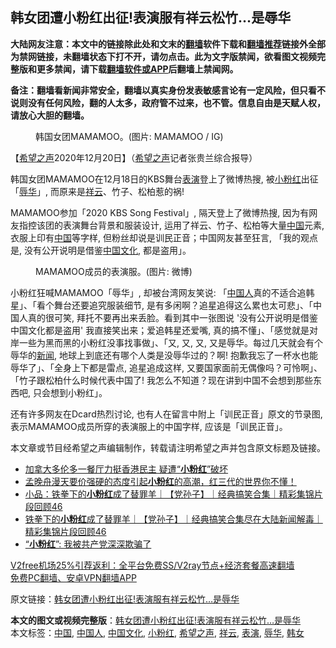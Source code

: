  <h2>韩女团遭小粉红出征!表演服有祥云松竹…是辱华</h2> <p class="notice"><b>大陆网友注意：本文中的链接除此处和文末的<a href="https://github.com/bannedbook/fanqiang" >翻墙</a>软件下载和<a href="https://github.com/killgcd/justmysocks/blob/master/README.md">翻墙推荐</a>链接外全部为禁网链接，未翻墙状态下打不开，请勿点击。此为文字版禁闻，欲看图文视频完整版和更多禁闻，请下载<a href="https://github.com/bannedbook/fanqiang">翻墙软件或APP</a>后翻墙上禁闻网。</p><p>备注：翻墙看新闻非常安全，翻墙以真实身份发表敏感言论有一定风险，但只看不说则没有任何风险，翻的人太多，政府管不过来，也不管。信息自由是天赋人权，请放心大胆的翻墙。</b></p>  <div class="entry"> <figure><figcaption>韩国女团MAMAMOO。(图片: MAMAMOO / IG)</figcaption></figure> <p>【<span class='wp_keywordlink_affiliate'><a href="https://www.soundofhope.org" title="希望之声" target="_blank">希望之声</a></span>2020年12月20日】（<a href="https://www.bannedbook.org/bnews/tag/%e5%b8%8c%e6%9c%9b%e4%b9%8b%e5%a3%b0/" class="st_tag internal_tag" rel="tag" title="标签 希望之声 下的日志">希望之声</a>记者张贵兰综合报导）</p> <p>韩国女团MAMAMOO在12月18日的KBS舞台<a href="https://www.bannedbook.org/bnews/tag/%E8%A1%A8%E6%BC%94/" class="st_tag internal_tag" rel="tag" title="标签 表演 下的日志">表演</a>登上了微博热搜, 被<a href="https://www.bannedbook.org/bnews/tag/%e5%b0%8f%e7%b2%89%e7%ba%a2/" class="st_tag internal_tag" rel="tag" title="标签 小粉红 下的日志">小粉红</a>出征「<a href="https://www.bannedbook.org/bnews/tag/%E8%BE%B1%E5%8D%8E/" class="st_tag internal_tag" rel="tag" title="标签 辱华 下的日志">辱华</a>」, 而原来是<a href="https://www.bannedbook.org/bnews/tag/%E7%A5%A5%E4%BA%91/" class="st_tag internal_tag" rel="tag" title="标签 祥云 下的日志">祥云</a>、竹子、松柏惹的祸!</p> <p></p>  <p>MAMAMOO参加「2020 KBS Song Festival」, 隔天登上了微博热搜, 因为有网友指控该团的表演舞台背景和服装设计, 运用了祥云、竹子、松柏等大量<span class='wp_keywordlink_affiliate'><a href="https://www.bannedbook.org/" title="中国" target="_blank">中国</a></span>元素, 衣服上印有<a href="https://www.bannedbook.org/bnews/tag/%E4%B8%AD%E5%9B%BD/" class="st_tag internal_tag" rel="tag" title="标签 中国 下的日志">中国</a>等字样, 但粉丝却说是训民正音；中国网友甚至狂言, 「我的观点是, 没有公开说明是借鉴<a href="https://www.bannedbook.org/bnews/tag/%E4%B8%AD%E5%9B%BD%E6%96%87%E5%8C%96/" class="st_tag internal_tag" rel="tag" title="标签 中国文化 下的日志">中国文化</a>, 都是盗用」。</p> <figure><figcaption>MAMAMOO成员的表演服。(图片: 微博)</figcaption></figure> </p> <p>小粉红狂喊MAMAMOO「辱华」, 却被台湾网友笑说: 「<a href="https://www.bannedbook.org/bnews/tag/%e4%b8%ad%e5%9b%bd%e4%ba%ba/" class="st_tag internal_tag" rel="tag" title="标签 中国人 下的日志">中国人</a>真的不适合追韩星」、「看个舞台还要追究服装细节, 是有多闲啊？追星追得这么累也太可悲」、「中国人真的很可笑, 拜托不要再出来丢脸。看到其中一张图说 &#x27;没有公开说明是借鉴中国文化都是盗用&#x27; 我直接笑出来；爱追韩星还爱嘴, 真的搞不懂」、「感觉就是对岸一些为黑而黑的小粉红没事找事做」、「又, 又, 又, 又是辱华。每过几天就会有个辱华的<span class='wp_keywordlink_affiliate'><a href="https://www.bannedbook.org/" title="新闻">新闻</a></span>, 地球上到底还有哪个人类是没辱华过的？啊! 抱歉我忘了一杯水也能辱华了」、「全身上下都是雷点, 追星追成这样, 又要国家面前无偶像吗？可怜啊」、「竹子跟松柏什么时候代表中国了! 我怎么不知道？现在讲到中国不会想到那些东西吧, 只会想到小粉红」。</p>  <p>还有许多网友在Dcard热烈讨论, 也有人在留言中附上「训民正音」原文的节录图, 表示MAMAMOO成员所穿的表演服上的中国字样, 应该是「训民正音」。</p> <p></p> <p>本文章或节目经希望之声编辑制作，转载请注明希望之声并包含原文标题及链接。</p>  <ul class='op-related-articles' title='相关阅读'> <li><a href='https://www.bannedbook.org/bnews/ssgc/20201218/1450001.html' target='_blank'>加拿大多伦多一餐厅力挺香港民主 疑遭“<b>小粉红</b>”破坏</a></li> <li><a href='https://www.bannedbook.org/bnews/bannedvideo/20201211/1445465.html' target='_blank'>孟晚舟漫天要价强硬的态度引起<b>小粉红</b>的高潮，红三代的世界你不懂！</a></li> <li><a href='https://www.bannedbook.org/bnews/yule/20201128/1438578.html' target='_blank'>小品：铁拳下的<b>小粉红</b>成了替罪羊｜【党孙子】｜经典搞笑合集｜精彩集锦片段回顾46</a></li> <li><a href='https://www.bannedbook.org/bnews/bannedvideo/20201128/1438530.html' target='_blank'>铁拳下的<b>小粉红</b>成了替罪羊｜【党孙子】｜经典搞笑合集尽在大陆新闻解毒｜精彩集锦片段回顾46</a></li> <li><a href='https://www.bannedbook.org/bnews/comments/20201128/1438405.html' target='_blank'>“<b>小粉红</b>”: 我被共产党深深欺骗了</a></li> </ul> <p class="texttj"> <a href="https://github.com/bannedbook/fanqiang/wiki/V2ray%E6%9C%BA%E5%9C%BA" target="_blank">V2free机场25%引荐返利：全平台免费SS/V2ray节点+经济套餐高速翻墙</a><br/> <a href="https://github.com/bannedbook/fanqiang/wiki/%E7%A6%81%E9%97%BB%E7%BD%91%E5%AE%89%E5%8D%93%E7%BF%BB%E5%A2%99%E6%96%B0%E9%97%BBAPP" target="_blank">免费PC翻墙、安卓VPN翻墙APP</a></p><p>原文链接：<a class="src_link"  href="https://www.soundofhope.org/post/455695" target="_blank">韩女团遭小粉红出征!表演服有祥云松竹…是辱华</a></p><a name='sharetosocial'></a>       <div><b>本文的图文或视频完整版</b>：<a href='https://www.bannedbook.org/bnews/comments/20201221/1452044.html'>韩女团遭小粉红出征!表演服有祥云松竹…是辱华</a></div>  </div><!--END ENTRY--> <div class="postfooter"> <div>本文标签：<a href="https://www.bannedbook.org/bnews/tag/%E4%B8%AD%E5%9B%BD/" rel="tag">中国</a>, <a href="https://www.bannedbook.org/bnews/tag/%e4%b8%ad%e5%9b%bd%e4%ba%ba/" rel="tag">中国人</a>, <a href="https://www.bannedbook.org/bnews/tag/%E4%B8%AD%E5%9B%BD%E6%96%87%E5%8C%96/" rel="tag">中国文化</a>, <a href="https://www.bannedbook.org/bnews/tag/%e5%b0%8f%e7%b2%89%e7%ba%a2/" rel="tag">小粉红</a>, <a href="https://www.bannedbook.org/bnews/tag/%e5%b8%8c%e6%9c%9b%e4%b9%8b%e5%a3%b0/" rel="tag">希望之声</a>, <a href="https://www.bannedbook.org/bnews/tag/%E7%A5%A5%E4%BA%91/" rel="tag">祥云</a>, <a href="https://www.bannedbook.org/bnews/tag/%E8%A1%A8%E6%BC%94/" rel="tag">表演</a>, <a href="https://www.bannedbook.org/bnews/tag/%E8%BE%B1%E5%8D%8E/" rel="tag">辱华</a>, <a href="https://www.bannedbook.org/bnews/tag/%E9%9F%A9%E5%A5%B3/" rel="tag">韩女</a></div>  </div><!--END POSTFOOTER--> 